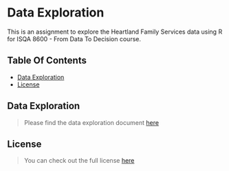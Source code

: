 # Data Exploration

This is an assignment to explore the Heartland Family Services data using R for ISQA 8600 - From Data To Decision course.

## Table Of Contents
* [Data Exploration](#data-exploration)
* [License](#license)

## Data Exploration
> Please find the data exploration document [here](https://github.com/Shravya9506/ISQA8600_DataExploration/blob/main/DataExploration.md)

## License
> You can check out the full license [here](https://github.com/Shravya9506/Assignment1_ISQA8600/blob/main/LICENSE)
